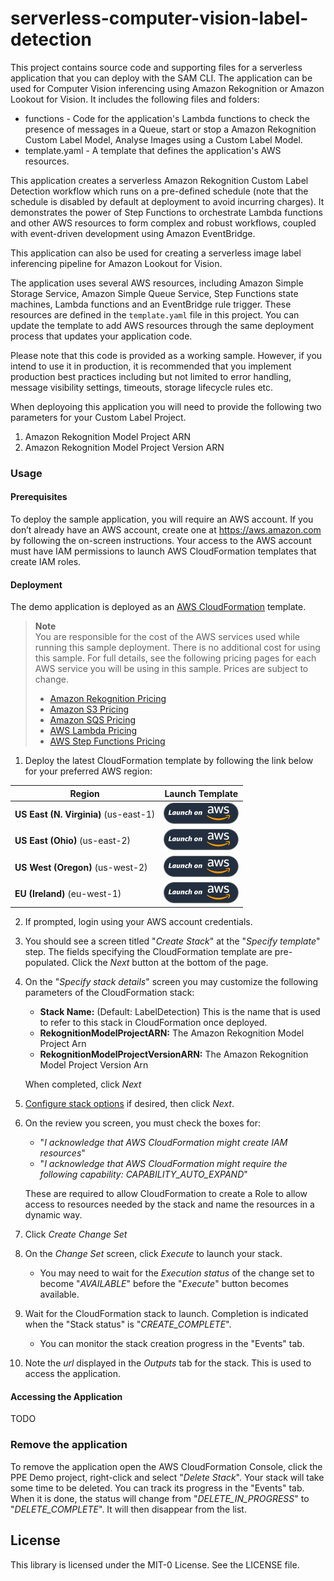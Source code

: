 # serverless-computer-vision-label-detection 

This project contains source code and supporting files for a serverless application that you can deploy with the SAM CLI. The application can be used for Computer Vision inferencing using Amazon Rekognition or Amazon Lookout for Vision. It includes the following files and folders:

- functions - Code for the application's Lambda functions to check the presence of messages in a Queue, start or stop a Amazon Rekognition Custom Label Model, Analyse Images using a Custom Label Model.
- template.yaml - A template that defines the application's AWS resources.

This application creates a serverless Amazon Rekognition Custom Label Detection workflow which runs on a pre-defined schedule (note that the schedule is disabled by default at deployment to avoid incurring charges). It demonstrates the power of Step Functions to orchestrate Lambda functions and other AWS resources to form complex and robust workflows, coupled with event-driven development using Amazon EventBridge.

This application can also be used for creating a serverless image label inferencing pipeline for Amazon Lookout for Vision.

The application uses several AWS resources, including Amazon Simple Storage Service, Amazon Simple Queue Service, Step Functions state machines, Lambda functions and an EventBridge rule trigger. These resources are defined in the `template.yaml` file in this project. You can update the template to add AWS resources through the same deployment process that updates your application code.

Please note that this code is provided as a working sample. However, if you intend to use it in production, it is recommended that you implement production best practices including but not limited to error handling, message visibility settings, timeouts, storage lifecycle rules etc. 

When deployoing this application you will need to provide the following two parameters for your Custom Label Project.
1. Amazon Rekognition Model Project ARN
2. Amazon Rekognition Model Project Version ARN

### Usage

#### Prerequisites

To deploy the sample application, you will require an AWS account. If you don’t already have an AWS account, create one at <https://aws.amazon.com> by following the on-screen instructions. Your access to the AWS account must have IAM permissions to launch AWS CloudFormation templates that create IAM roles.

#### Deployment

The demo application is deployed as an [AWS CloudFormation](https://aws.amazon.com/cloudformation) template.

> **Note**  
> You are responsible for the cost of the AWS services used while running this sample deployment. There is no additional cost for using this sample. For full details, see the following pricing pages for each AWS service you will be using in this sample. Prices are subject to change.
>
> - [Amazon Rekognition Pricing](https://aws.amazon.com/rekognition/pricing/)
> - [Amazon S3 Pricing](https://aws.amazon.com/s3/pricing/)
> - [Amazon SQS Pricing](https://aws.amazon.com/sqs/pricing/)
> - [AWS Lambda Pricing](https://aws.amazon.com/lambda/pricing/)
> - [AWS Step Functions Pricing](https://aws.amazon.com/step-functions/pricing/)

1. Deploy the latest CloudFormation template by following the link below for your preferred AWS region:

| Region                                | Launch Template                                                                                                                                                                                                                                                                                     |
| ------------------------------------- | --------------------------------------------------------------------------------------------------------------------------------------------------------------------------------------------------------------------------------------------------------------------------------------------------- |
| **US East (N. Virginia)** (us-east-1) | [![Launch the LabelDetection Stack with CloudFormation](docs/deploy-to-aws.png)](https://console.aws.amazon.com/cloudformation/home?region=us-east-1#/stacks/new?stackName=LabelDetection&templateURL=https://solution-builders-us-east-1.s3.us-east-1.amazonaws.com/serverless-computer-vision-label-detection/latest/template.yaml) |
| **US East (Ohio)** (us-east-2)        | [![Launch the LabelDetection Stack with CloudFormation](docs/deploy-to-aws.png)](https://console.aws.amazon.com/cloudformation/home?region=us-east-2#/stacks/new?stackName=LabelDetection&templateURL=https://solution-builders-us-east-2.s3.us-east-2.amazonaws.com/serverless-computer-vision-label-detection/latest/template.yaml) |
| **US West (Oregon)** (us-west-2)      | [![Launch the LabelDetection Stack with CloudFormation](docs/deploy-to-aws.png)](https://console.aws.amazon.com/cloudformation/home?region=us-west-2#/stacks/new?stackName=LabelDetection&templateURL=https://solution-builders-us-west-2.s3.us-west-2.amazonaws.com/serverless-computer-vision-label-detection/latest/template.yaml) |
| **EU (Ireland)** (eu-west-1)          | [![Launch the LabelDetection Stack with CloudFormation](docs/deploy-to-aws.png)](https://console.aws.amazon.com/cloudformation/home?region=eu-west-1#/stacks/new?stackName=LabelDetection&templateURL=https://solution-builders-eu-west-1.s3.eu-west-1.amazonaws.com/serverless-computer-vision-label-detection/latest/template.yaml) |

2. If prompted, login using your AWS account credentials.
3. You should see a screen titled "_Create Stack_" at the "_Specify template_" step. The fields specifying the CloudFormation template are pre-populated. Click the _Next_ button at the bottom of the page.
4. On the "_Specify stack details_" screen you may customize the following parameters of the CloudFormation stack:

   - **Stack Name:** (Default: LabelDetection) This is the name that is used to refer to this stack in CloudFormation once deployed.
   - **RekognitionModelProjectARN:** The Amazon Rekognition Model Project Arn
   - **RekognitionModelProjectVersionARN:** The Amazon Rekognition Model Project Version Arn

   When completed, click _Next_

5. [Configure stack options](https://docs.aws.amazon.com/AWSCloudFormation/latest/UserGuide/cfn-console-add-tags.html) if desired, then click _Next_.
6. On the review you screen, you must check the boxes for:

   - "_I acknowledge that AWS CloudFormation might create IAM resources_"
   - "_I acknowledge that AWS CloudFormation might require the following capability: CAPABILITY_AUTO_EXPAND_"

   These are required to allow CloudFormation to create a Role to allow access to resources needed by the stack and name the resources in a dynamic way.

7. Click _Create Change Set_
8. On the _Change Set_ screen, click _Execute_ to launch your stack.
   - You may need to wait for the _Execution status_ of the change set to become "_AVAILABLE_" before the "_Execute_" button becomes available.
9. Wait for the CloudFormation stack to launch. Completion is indicated when the "Stack status" is "_CREATE_COMPLETE_".
   - You can monitor the stack creation progress in the "Events" tab.
10. Note the _url_ displayed in the _Outputs_ tab for the stack. This is used to access the application.

#### Accessing the Application

TODO

### Remove the application

To remove the application open the AWS CloudFormation Console, click the PPE Demo project, right-click and select "_Delete Stack_". Your stack will take some time to be deleted. You can track its progress in the "Events" tab. When it is done, the status will change from "_DELETE_IN_PROGRESS_" to "_DELETE_COMPLETE_". It will then disappear from the list.


## License
     
This library is licensed under the MIT-0 License. See the LICENSE file.
